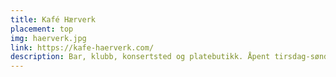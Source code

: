 ```yaml
---
title: Kafé Hærverk
placement: top
img: haerverk.jpg
link: https://kafe-haerverk.com/
description: Bar, klubb, konsertsted og platebutikk. Åpent tirsdag-søndag kl. 20.00-03.30. Se Facebook- og nettside for mer informasjon. 
---
```


